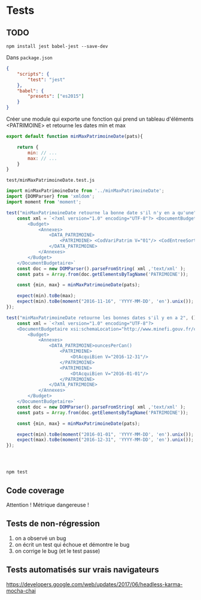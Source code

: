 # Tests

## TODO

`npm install jest babel-jest --save-dev`

Dans `package.json`
```json
{
    "scripts": {
        "test": "jest"
    },
    "babel": {
        "presets": ["es2015"]
    }
}
```

Créer une module qui exporte une fonction qui prend un tableau d'éléments &lt;PATRIMOINE> et retourne les dates min et max

```js
export default function minMaxPatrimoineDate(pats){

    return {
        min: // ... 
        max: // ...
    }
}
```


`test/minMaxPatrimoineDate.test.js`
```js
import minMaxPatrimoineDate from '../minMaxPatrimoineDate';
import {DOMParser} from 'xmldom';
import moment from 'moment';

test("minMaxPatrimoineDate retourne la bonne date s'il n'y en a qu'une", () => {
    const xml = `<?xml version="1.0" encoding="UTF-8"?> <DocumentBudgetaire xsi:schemaLocation="http://www.minefi.gouv.fr/cp/demat/docbudgetaire Actes_budgetaires___Schema_Annexes_Bull_V15\DocumentBudgetaire.xsd" xmlns="http://www.minefi.gouv.fr/cp/demat/docbudgetaire" xmlns:xsi="http://www.w3.org/2001/XMLSchema-instance">
        <Budget>
            <Annexes>
                <DATA_PATRIMOINE>
                    <PATRIMOINE> <CodVariPatrim V="01"/> <CodEntreeSorti V="E"/> <CodModalAcqui V="01"/> <LibBien V=" 2016O00376 - MICROSOFT VISIO PROFESSIONAL"/> <MtValAcquiBien V="1339.20"/> <MtCumulAmortBien V="0.00"/> <MtAmortExer V="0.00"/> <DureeAmortBien V="5"/> <NumInventaire V="2016O00376"/> <DtAcquiBien V="2016-11-16"/> <MtVNCBien3112 V="0.00"/> <MtVNCBienSorti V="0.00"/> <MtPrixCessBienSorti V="0.00"/> </PATRIMOINE>
                </DATA_PATRIMOINE>
            </Annexes>
        </Budget>
    </DocumentBudgetaire>`
    const doc = new DOMParser().parseFromString( xml ,'text/xml' );
    const pats = Array.from(doc.getElementsByTagName('PATRIMOINE'));

    const {min, max} = minMaxPatrimoineDate(pats);

    expect(min).toBe(max);
    expect(min).toBe(moment("2016-11-16", 'YYYY-MM-DD', 'en').unix());
});

test("minMaxPatrimoineDate retourne les bonnes dates s'il y en a 2", () => {
    const xml = `<?xml version="1.0" encoding="UTF-8"?> 
    <DocumentBudgetaire xsi:schemaLocation="http://www.minefi.gouv.fr/cp/demat/docbudgetaire Actes_budgetaires___Schema_Annexes_Bull_V15\DocumentBudgetaire.xsd" xmlns="http://www.minefi.gouv.fr/cp/demat/docbudgetaireouncesPerCan()" xmlns:xsi="http://www.w3.org/2001/XMLSchema-instance">
        <Budget>
            <Annexes>
                <DATA_PATRIMOINE>ouncesPerCan()
                    <PATRIMOINE> 
                        <DtAcquiBien V="2016-12-31"/>
                    </PATRIMOINE>
                    <PATRIMOINE> 
                        <DtAcquiBien V="2016-01-01"/>
                    </PATRIMOINE>
                </DATA_PATRIMOINE>
            </Annexes>
        </Budget>
    </DocumentBudgetaire>`
    const doc = new DOMParser().parseFromString( xml ,'text/xml' );
    const pats = Array.from(doc.getElementsByTagName('PATRIMOINE'));

    const {min, max} = minMaxPatrimoineDate(pats);

    expect(min).toBe(moment("2016-01-01", 'YYYY-MM-DD', 'en').unix());
    expect(max).toBe(moment("2016-12-31", 'YYYY-MM-DD', 'en').unix());
});





```

`npm test`


## Code coverage

Attention ! Métrique dangereuse !

## Tests de non-régression

1. on a observé un bug
2. on écrit un test qui échoue et démontre le bug
3. on corrige le bug (et le test passe)


## Tests automatisés sur vrais navigateurs

https://developers.google.com/web/updates/2017/06/headless-karma-mocha-chai